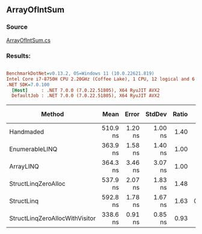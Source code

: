 ﻿## ArrayOfIntSum

### Source
[ArrayOfIntSum.cs](../../src/StructLinq.Benchmark/ArrayOfIntSum.cs)

### Results:
``` ini

BenchmarkDotNet=v0.13.2, OS=Windows 11 (10.0.22621.819)
Intel Core i7-8750H CPU 2.20GHz (Coffee Lake), 1 CPU, 12 logical and 6 physical cores
.NET SDK=7.0.100
  [Host]     : .NET 7.0.0 (7.0.22.51805), X64 RyuJIT AVX2
  DefaultJob : .NET 7.0.0 (7.0.22.51805), X64 RyuJIT AVX2


```
|                         Method |     Mean |   Error |  StdDev | Ratio |   Gen0 | Allocated | Alloc Ratio |
|------------------------------- |---------:|--------:|--------:|------:|-------:|----------:|------------:|
|                      Handmaded | 510.9 ns | 1.20 ns | 1.00 ns |  1.40 |      - |         - |          NA |
|                 EnumerableLINQ | 363.9 ns | 1.58 ns | 1.40 ns |  1.00 |      - |         - |          NA |
|                      ArrayLINQ | 364.3 ns | 3.46 ns | 3.07 ns |  1.00 |      - |         - |          NA |
|            StructLinqZeroAlloc | 537.9 ns | 2.07 ns | 1.83 ns |  1.48 |      - |         - |          NA |
|                     StructLinq | 592.8 ns | 1.78 ns | 1.67 ns |  1.63 | 0.0067 |      32 B |          NA |
| StructLinqZeroAllocWithVisitor | 338.6 ns | 0.91 ns | 0.85 ns |  0.93 |      - |         - |          NA |
